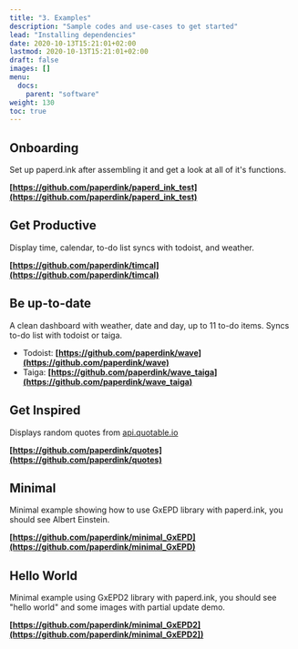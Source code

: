 ```yaml
---
title: "3. Examples"
description: "Sample codes and use-cases to get started"
lead: "Installing dependencies"
date: 2020-10-13T15:21:01+02:00
lastmod: 2020-10-13T15:21:01+02:00
draft: false
images: []
menu:
  docs:
    parent: "software"
weight: 130
toc: true
---
```


## Onboarding
Set up paperd.ink after assembling it and get a look at all of it's functions.

**[https://github.com/paperdink/paperd_ink_test](https://github.com/paperdink/paperd_ink_test)**


## Get Productive
Display time, calendar, to-do list syncs with todoist, and weather.

**[https://github.com/paperdink/timcal](https://github.com/paperdink/timcal)**

## Be up-to-date
A clean dashboard with weather, date and day, up to 11 to-do items. Syncs to-do list with todoist or taiga.

- Todoist: **[https://github.com/paperdink/wave](https://github.com/paperdink/wave)**
- Taiga: **[https://github.com/paperdink/wave_taiga](https://github.com/paperdink/wave_taiga)**

## Get Inspired
Displays random quotes from [api.quotable.io](api.quotable.io)

**[https://github.com/paperdink/quotes](https://github.com/paperdink/quotes)**

## Minimal
Minimal example showing how to use GxEPD library with paperd.ink, you should see Albert Einstein.

**[https://github.com/paperdink/minimal_GxEPD](https://github.com/paperdink/minimal_GxEPD)**

## Hello World
Minimal example using GxEPD2 library with paperd.ink, you should see "hello world" and some images with partial update demo.

**[https://github.com/paperdink/minimal_GxEPD2](https://github.com/paperdink/minimal_GxEPD2])**
